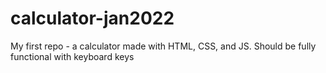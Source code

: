 # calculator-jan2022
My first repo - a calculator made with HTML, CSS, and JS. Should be fully functional with keyboard keys
